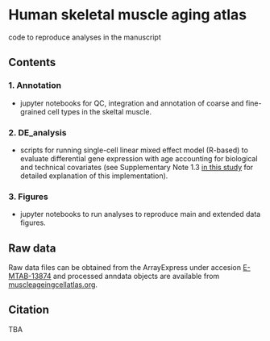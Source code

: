 # Human skeletal muscle aging atlas
code to reproduce analyses in the manuscript 

## Contents
### 1. Annotation
- jupyter notebooks for QC, integration and annotation of coarse and fine-grained cell types in the skeltal muscle.

### 2. DE_analysis
- scripts for running single-cell linear mixed effect model (R-based) to evaluate differential gene expression with age accounting for biological and technical covariates (see Supplementary Note 1.3 [in this study](https://pubmed.ncbi.nlm.nih.gov/34083789/) for detailed explanation of this implementation).

### 3. Figures
- jupyter notebooks to run analyses to reproduce main and extended data figures.  

## Raw data 
Raw data files can be obtained from the ArrayExpress under accesion [E-MTAB-13874](https://www.ebi.ac.uk/biostudies/arrayexpress/studies/E-MTAB-13874) and processed anndata objects are available from [muscleageingcellatlas.org](muscleageingcellatlas.org).

## Citation 
TBA

